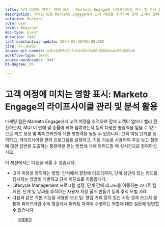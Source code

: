 ```yaml
---
title: 고객 여정에 미치는 영향 표시 - Marketo Engage의 라이프사이클 관리 및 분석 활용
description: 마케팅 팀은 Marketo Engage에서 고객 여정을 추적하여 잠재 고객이 얼마나 빨리 전환하는지, MQL이 판매 및 승률에 의해 참여하는지 등의 다양한 통찰력을 얻을 수 있으므로 리드 생성 및 파이프라인에 대한 영향력을 높일 수 있습니다. 고객 여정 단계를 정의하고, 라이프사이클 관리 프로그램을 설정하고, 기본 기능을 사용하여 주요 보고 질문에 대한 답변을 도출하는 통찰력을 얻는 방법에 대해 알려드릴 때 실시간으로 참여하십시오.    이 세션에서는 다음을 학습합니다   인지에서 결정으로 고객 여정을 정의하는 방법, 단계 상단에 있는 리드를 캡처하는 방법을 식별하고 단계 하단으로 이동하는 방법    Lifecycle Management 프로그램 설정, 단계 간에 레코드를 이동하는 스마트 캠페인, 단계 및 날짜를 추적하는 사용자 지정 필드 만들기 등의 모범 사례 추적   영업 기회 열이 있는 사람 성과 보고서와 같은 기본 기능을 사용한 보고 팁으로, 파이프라인 수익 생성에 있어 마케팅 자격이 수행하는 역할에 대한 질문에 답변할 수 있습니다
solution: Marketo
role: User
level: Beginner
doc-type: Event
duration: 2447
last-substantial-update: 2024-08-30T00:00:00Z
jira: KT-16002
source-git-commit: a1bc6495b21fe54c50d9a50a6904daac50a93bb6
workflow-type: tm+mt
source-wordcount: '348'
ht-degree: 0%

---
```



# 고객 여정에 미치는 영향 표시: Marketo Engage의 라이프사이클 관리 및 분석 활용

마케팅 팀은 Marketo Engage에서 고객 여정을 추적하여 잠재 고객이 얼마나 빨리 전환하는지, MQL이 판매 및 승률에 의해 참여하는지 등의 다양한 통찰력을 얻을 수 있으므로 리드 생성 및 파이프라인에 대한 영향력을 높일 수 있습니다. 고객 여정 단계를 정의하고, 라이프사이클 관리 프로그램을 설정하고, 기본 기능을 사용하여 주요 보고 질문에 대한 답변을 도출하는 통찰력을 얻는 방법에 대해 알려드릴 때 실시간으로 참여하십시오.

이 세션에서는 다음을 배울 수 있습니다.

* 고객 여정을 정의하는 방법: 인식에서 결정에 이르기까지, 단계 상단에 있는 리드를 캡처하는 방법을 식별하고 단계 하단으로 이동합니다.
* Lifecycle Management 프로그램 설정, 단계 간에 레코드를 이동하는 스마트 캠페인, 단계 및 날짜를 추적하는 사용자 지정 필드 만들기 등의 추적 모범 사례
* 다음과 같은 기본 기능을 사용한 보고 팁: 영업 기회 열이 있는 사람 성과 보고서 를 통해 파이프라인 수익 창출에서 마케팅 자격이 수행하는 역할에 대한 질문에 답변할 수 있습니다

>[!VIDEO](https://video.tv.adobe.com/v/3432945/?learn=on)
